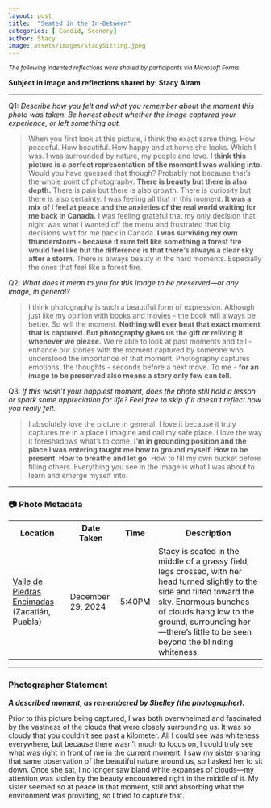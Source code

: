 ```yaml
---
layout: post
title:  "Seated in the In-Between"
categories: [ Candid, Scenery]
author: Stacy
image: assets/images/stacySitting.jpeg
---
```


<small><em>The following indented reflections were shared by participants via Microsoft Forms.</em></small>

**Subject in image and reflections shared by: Stacy Airam**

***


Q1: *Describe how you felt and what you remember about the moment this photo was taken. Be honest about whether the image captured your experience, or left something out.*

<!--more-->
> When you first look at this picture, i think the exact same thing. How peaceful. How beautiful. How happy and at home she looks. Which I was. I was surrounded by nature, my people and love. **I think this picture is a perfect representation of the moment I was walking into.** Would you have guessed that though? Probably not because that’s the whole point of photography. **There is beauty but there is also depth.** There is pain but there is also growth. There is curiosity but there is also certainty. I was feeling all that in this moment. **It was a mix of I feel at peace and the anxieties of the real world waiting for me back in Canada.** I was feeling grateful that my only decision that night was what I wanted off the menu and frustrated that big decisions wait for me back in Canada. **I was surviving my own thunderstorm - because it sure felt like something a forest fire would feel like but the difference is that there’s always a clear sky after a storm.** There is always beauty in the hard moments. Especially the ones that feel like a forest fire.

Q2: *What does it mean to you for this image to be preserved—or any image, in general?*

> I think photography is such a beautiful form of expression. Although just like my opinion with books and movies - the book will always be better. So will the moment. **Nothing will ever beat that exact moment that is captured. But photography gives us the gift or reliving it whenever we please.** We’re able to look at past moments and tell - enhance our stories with the moment captured by someone who understood the importance of that moment. Photography captures emotions, the thoughts - seconds before a next move. To me - **for an image to be preserved also means a story only few can tell.**

Q3: *If this wasn’t your happiest moment, does the photo still hold a lesson or spark some appreciation for life? Feel free to skip if it doesn’t reflect how you really felt.*

> I absolutely love the picture in general. I love it because it truly captures me in a place I imagine and call my safe place. I love the way it foreshadows what’s to come. **I’m in grounding position and the place I was entering taught me how to ground myself. How to be present. How to breathe and let go.** How to fill my own bucket before filling others. Everything you see in the image is what I was about to learn and emerge myself into.

***

### 📷 Photo Metadata

<table>
    <tr>
        <th>Location</th>
        <th>Date Taken</th>
        <th>Time</th>
        <th>Description</th>
    </tr>
    <tr>
        <td><a href="https://piedrasencimadas.com/">Valle de Piedras Encimadas</a> (Zacatlán, Puebla)</td> 
        <td>December 29, 2024</td>
        <td>5:40PM</td>
        <td>Stacy is seated in the middle of a grassy field, legs crossed, with her head turned slightly to the side and tilted toward the sky. Enormous bunches of clouds hang low to the ground, surrounding her—there’s little to be seen beyond the blinding whiteness.</td>
    </tr>
</table>


***

### Photographer Statement
***A described moment, as remembered by Shelley (the photographer).***

Prior to this picture being captured, I was both overwhelmed and fascinated by the vastness of the clouds that were closely surrounding us. It was so cloudy that you couldn’t see past a kilometer. All I could see was whiteness everywhere, but because there wasn’t much to focus on, I could truly see what was right in front of me in the current moment. I saw my sister sharing that same observation of the beautiful nature around us, so I asked her to sit down. Once she sat, I no longer saw bland white expanses of clouds—my attention was stolen by the beauty encountered right in the middle of it. My sister seemed so at peace in that moment, still and absorbing what the environment was providing, so I tried to capture that.